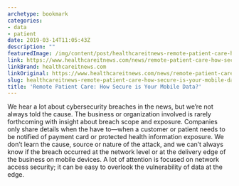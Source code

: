 ```yaml
---
archetype: bookmark
categories:
- data
- patient
date: 2019-03-14T11:05:43Z
description: ""
featuredImage: /img/content/post/healthcareitnews-remote-patient-care-how-secure-is-your-mobile-data.jpg
link: https://www.healthcareitnews.com/news/remote-patient-care-how-secure-your-mobile-data
linkBrand: healthcareitnews.com
linkOriginal: https://www.healthcareitnews.com/news/remote-patient-care-how-secure-your-mobile-data
slug: healthcareitnews-remote-patient-care-how-secure-is-your-mobile-data
title: 'Remote Patient Care: How Secure is Your Mobile Data?'
---
```

We hear a lot about cybersecurity breaches in the news, but we’re not always told the cause. The business or organization involved is rarely forthcoming with insight about breach scope and exposure. Companies only share details when the have to—when a customer or patient needs to be notified of payment card or protected health information exposure. We don’t learn the cause, source or nature of the attack, and we can’t always know if the breach occurred at the network level or at the delivery edge of the business on mobile devices. A lot of attention is focused on network access security; it can be easy to overlook the vulnerability of data at the edge.

